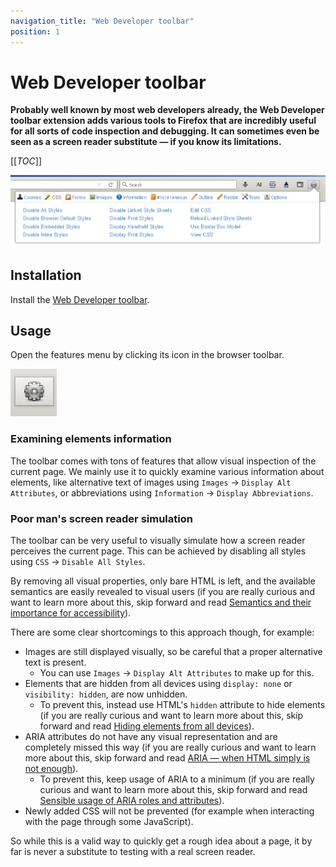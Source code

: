 ```yaml
---
navigation_title: "Web Developer toolbar"
position: 1
---
```


# Web Developer toolbar

**Probably well known by most web developers already, the Web Developer toolbar extension adds various tools to Firefox that are incredibly useful for all sorts of code inspection and debugging. It can sometimes even be seen as a screen reader substitute — if you know its limitations.**

[[_TOC_]]

![Web Developer toolbar](_media/web-developer-toolbar.png)

## Installation

Install the [Web Developer toolbar](https://addons.mozilla.org/de/firefox/addon/web-developer/).

## Usage

Open the features menu by clicking its icon in the browser toolbar.

![Web Developer toolbar browser icon](_media/web-developer-toolbar-browser-icon.png)

### Examining elements information

The toolbar comes with tons of features that allow visual inspection of the current page. We mainly use it to quickly examine various information about elements, like alternative text of images using `Images` -> `Display Alt Attributes`, or abbreviations using `Information` -> `Display Abbreviations`.

### Poor man's screen reader simulation

The toolbar can be very useful to visually simulate how a screen reader perceives the current page. This can be achieved by disabling all styles using `CSS` -> `Disable All Styles`.

By removing all visual properties, only bare HTML is left, and the available semantics are easily revealed to visual users (if you are really curious and want to learn more about this, skip forward and read [Semantics and their importance for accessibility](/knowledge/semantics)).

There are some clear shortcomings to this approach though, for example:

- Images are still displayed visually, so be careful that a proper alternative text is present.
    - You can use `Images` -> `Display Alt Attributes` to make up for this.
- Elements that are hidden from all devices using `display: none` or `visibility: hidden`, are now unhidden.
    - To prevent this, instead use HTML's `hidden` attribute to hide elements (if you are really curious and want to learn more about this, skip forward and read [Hiding elements from all devices](/examples/hiding-elements/from-all-devices)).
- ARIA attributes do not have any visual representation and are completely missed this way (if you are really curious and want to learn more about this, skip forward and read [ARIA — when HTML simply is not enough](/knowledge/aria)).
    - To prevent this, keep usage of ARIA to a minimum (if you are really curious and want to learn more about this, skip forward and read [Sensible usage of ARIA roles and attributes](/examples/sensible-aria-usage)).
- Newly added CSS will not be prevented (for example when interacting with the page through some JavaScript).

So while this is a valid way to quickly get a rough idea about a page, it by far is never a substitute to testing with a real screen reader.
